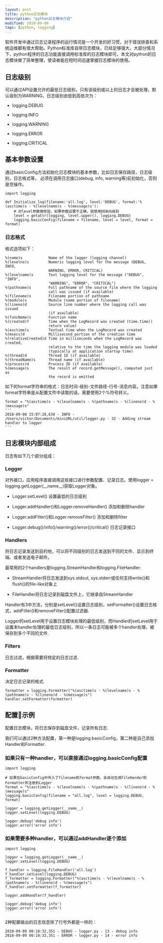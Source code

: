 ```yaml
---
layout: post
title: python日志模块
description: "python日志模块介绍"
modified: 2018-09-09
tags: [python, logging]
---
```


软件开发中通过日志记录程序的运行情况是一个开发的好习惯，对于错误排查和系统运维都有很大帮助。Python标准库自带日志模块，已经足够强大，大部分情况下，python程序的日志功能直接调用标准库的日志模块即可。本文对python的日志模块做了简单整理，使读者能在短时间迅速掌握日志模块的使用。

<!--more-->

## 日志级别

可以通过API设置允许的最低日志级别，只有该级别或以上的日志才会被处理，默认级别为WARNING。日志级别由低到高依次为：

- logging.DEBUG

- logging.INFO

- logging.WARNING

- logging.ERROR

- logging.CRITICAL

## 基本参数设置

通过basicConfig方法初始化日志模块的基本参数，比如日志保存路径，日志级别，日志格式等， 必须在调用日志接口(debug, info, warning等)前初始化，否则是空操作。

    import logging

    def Initialize_log(filename:'all.log', level:'DEBUG', format:'%(asctime)s - %(levelname)s - %(message)s'):
        # 对level参数做校验，如果参数设置不正确，就使用DEBUG级别
        level = getattr(logging, level.upper(), logging.DEBUG)
        logging.basicConfig(filename = filename, level = level, format = format)


### 日志格式

格式选项如下：

    %(name)s            Name of the logger (logging channel)
    %(levelno)s         Numeric logging level for the message (DEBUG, INFO,
                        WARNING, ERROR, CRITICAL)
    %(levelname)s       Text logging level for the message ("DEBUG", "INFO",
                        "WARNING", "ERROR", "CRITICAL")
    %(pathname)s        Full pathname of the source file where the logging
                        call was issued (if available)
    %(filename)s        Filename portion of pathname
    %(module)s          Module (name portion of filename)
    %(lineno)d          Source line number where the logging call was issued
                        (if available)
    %(funcName)s        Function name
    %(created)f         Time when the LogRecord was created (time.time()
                        return value)
    %(asctime)s         Textual time when the LogRecord was created
    %(msecs)d           Millisecond portion of the creation time
    %(relativeCreated)d Time in milliseconds when the LogRecord was created,
                        relative to the time the logging module was loaded
                        (typically at application startup time)
    %(thread)d          Thread ID (if available)
    %(threadName)s      Thread name (if available)
    %(process)d         Process ID (if available)
    %(message)s         The result of record.getMessage(), computed just as
                        the record is emitted

如下的format字符串的格式：日志时间-级别-文件路径-行号-消息内容。注意如果format字符串是从配置文件中读取的话，需要使用2个%符号转义。

    format = "%(asctime)s - %(levelname)s - %(pathname)s - %(lineno)d - %(message)s"
    '''
    2018-09-08 15:07:28,638 - INFO - /Users/victor/Documents/miniURL/util/logger.py - 32 - Adding stream handler to logger
    '''

## 日志模块内部组成

日志有如下几个部分组成：

### Logger
   
  对外接口，应用程序直接调用这些接口进行参数配置、记录日志。使用logger = logging.getLogger(\_\_name\_\_)获取Logger对象。

   - Logger.setLevel() 设置最低的日志级别

   - Logger.addHandler()和Logger.removeHandler() 添加和删除handler

   - Logger.addFilter()和Logger.removeFilter() 添加和删除filter

   - Logger.debug()/info()/warning()/error()/critical() 日志记录接口

### Handlers
   
  将日志记录发送到目的地，可以将不同级别的日志发送到不同的文件、显示到终端、或者发送电子邮件。

  最常用的2个handlers是logging.StreamHandler和logging.FileHandler:

   - StreamHandler将日志发送到sys.stdout, sys.stderr或任何支持write()和flush()的file-like对象上

   - FileHandler将日志记录到磁盘文件上，它继承自StreamHandler
  
  Handler有3中方法，分别是setLevel()设置日志级别，setFormatter()设置日志格式，addFilter()和removeFilter()配置过滤器.

  Logger的setLevel用于设置日志模块处理的最低级别，而Handler的setLevel用于设置本handler处理的最低日志级别，所以一条日志可能被多个handler处理，被保存到多个不同的文件.

### Filters

  日志过滤，根据需要将特定的日志过滤.

### Formatter
   
  决定日志记录的格式.

    formatter = logging.Formatter("%(asctime)s - %(levelname)s - %(pathname)s - %(lineno)d - %(message)s")
    handler.setFormatter(formatter)


## 配置示例

配置日志模块，将日志保存到磁盘文件，记录所有日志.

我们可以通过2种方法配置，第一种是logging.basicConfig，第二种是自己添加Handler和Formatter.

### 如果只有一种handler，可以直接通过logging.basicConfig配置

    import logging

    # 如果在basicConfig中传入了filename和format参数，会自动生成FileHander和Formatter并注册到Logger
    format = "%(asctime)s - %(levelname)s - %(pathname)s - %(lineno)d - %(message)s"
    logging.basicConfig(filename = "all.log", level = logging.DEBUG, format)

    logger = logging.getLogger(__name__)
    logger.setLevel(logging.DEBUG)

    logger.debug('debug info')
    logger.error('error info')


### 如果需要多种handler，可以通过addHandler逐个添加

    import logging

    logger = logging.getLogger(__name__)
    logger.setLevel(logging.DEBUG)

    f_handler = logging.FileHandler('all.log')
    f_handler.setLevel(logging.DEBUG)
    f_formatter = logging.Formatter("%(asctime)s - %(levelname)s - %(pathname)s - %(lineno)d - %(message)s")
    f_handler.setFormatter(f_formatter)

    logger.addHandler(f_handler)

    logger.debug('debug info')
    logger.error('error info')
    ```

2种配置输出的日志信息除了行号外都是一样的：

    2018-09-09 00:18:32,351 - DEBUG - logger.py - 13 - debug info  
    2018-09-09 00:18:32,351 - ERROR - logger.py - 14 - error info
